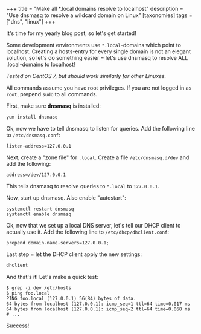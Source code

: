 +++
title = "Make all *.local domains resolve to localhost"
description = "Use dnsmasq to resolve a wildcard domain on Linux"
[taxonomies]
tags = ["dns", "linux"]
+++

It's time for my yearly blog post, so let's get started!

Some development environments use `*.local`-domains which point to localhost. Creating a hosts-entry for every single domain is not an elegant solution, so let's do something easier = let's use dnsmasq to resolve ALL .local-domains to localhost!

_Tested on CentOS 7, but should work similarly for other Linuxes._

All commands assume you have root privileges. If you are not logged in as `root`, prepend `sudo` to all commands.

First, make sure **dnsmasq** is installed:

```sh
yum install dnsmasq
```

Ok, now we have to tell dnsmasq to listen for queries. Add the following line to `/etc/dnsmasq.conf`:

```
listen-address=127.0.0.1
```

Next, create a "zone file" for `.local`. Create a file `/etc/dnsmasq.d/dev` and add the following:

```
address=/dev/127.0.0.1
```

This tells dnsmasq to resolve queries to `*.local` to `127.0.0.1`.

Now, start up dnsmasq. Also enable "autostart":

```
systemctl restart dnsmasq
systemctl enable dnsmasq
```

Ok, now that we set up a local DNS server, let's tell our DHCP client to actually use it. Add the following line to `/etc/dhcp/dhclient.conf`:

```
prepend domain-name-servers=127.0.0.1;
```

Last step = let the DHCP client apply the new settings:

```sh
dhclient
```

And that's it! Let's make a quick test:

```
$ grep -i dev /etc/hosts
$ ping foo.local
PING foo.local (127.0.0.1) 56(84) bytes of data.
64 bytes from localhost (127.0.0.1): icmp_seq=1 ttl=64 time=0.017 ms
64 bytes from localhost (127.0.0.1): icmp_seq=2 ttl=64 time=0.068 ms
# ...
```

Success!
